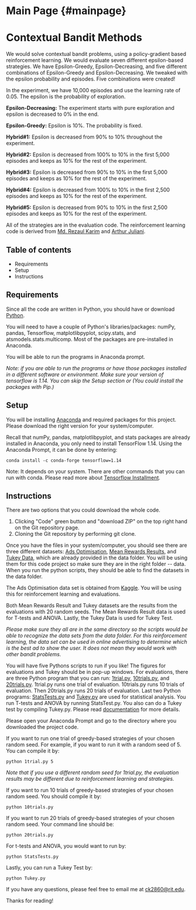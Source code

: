 Main Page {#mainpage}
=========

# Contextual Bandit Methods

We would solve contextual bandit problems, using a policy-gradient based reinforcement learning. We would evaluate seven different epsilon-based strategies. We have Epsilon-Greedy, Epsilon-Decreasing, and five different combinations of Epsilon-Greedy and Epsilon-Decreasing. We tweaked with the epsilon probability and episodes.  Five combinations were created! 

In the experiment, we have 10,000 episodes and use the learning rate of 0.05. The epsilon is the probability of exploration.

**Epsilon-Decreasing:** The experiment starts with pure exploration and epsilon is decreased to 0% in the end.

**Epsilon-Greedy:** Epsilon is 10%. The probability is fixed.

**Hybrid#1:** Epsilon is decreased from 90% to 10% throughout the experiment. 

**Hybrid#2:** Epsilon is decreased from 100% to 10% in the first 5,000 episodes and keeps as 10% for the rest of the experiment.

**Hybrid#3:** Epsilon is decreased from 90% to 10% in the first 5,000 episodes and keeps as 10% for the rest of the experiment.

**Hybrid#4:** Epsilon is decreased from 100% to 10% in the first 2,500 episodes and keeps as 10% for the rest of the experiment.

**Hybrid#5:** Epsilon is decreased from 90% to 10% in the first 2,500 episodes and keeps as 10% for the rest of the experiment.

All of the strategies are in the evaluation code. The reinforcement learning code is derived from [Md. Rezaul Karim](https://www.oreilly.com/library/view/tensorflow-powerful-predictive/9781789136913/) and [Arthur Juliani](https://medium.com/emergent-future/simple-reinforcement-learning-with-tensorflow-part-1-5-contextual-bandits-bff01d1aad9c). 

## Table of contents
* Requirements
* Setup
* Instructions

## Requirements
Since all the code are written in Python, you should have or download [Python](https://www.python.org/downloads/). 

You will need to have a couple of Python's libraries/packages: numPy, pandas, Tensorflow, matplotlibpyplot, scipy.stats, and atsmodels.stats.multicomp. Most of the packages are pre-installed in Anaconda.

You will be able to run the programs in Anaconda prompt. 

*Note: if you are able to run the programs or have those packages installed in a different software or environment. Make sure your version of tensorflow is 1.14. You can skip the Setup section or  (You could install the packages with Pip.)*
                                            
## Setup
You will be installing [Anaconda](http://anaconda.com/downloads) and required packages for this project. 
Please download the right version for your system/computer.
 
Recall that numPy, pandas,  matplotlibpyplot, and stats packages are already installed in Anaconda, you only need to install TensorFlow 1.14. Using the Anaconda Prompt, it can be done by entering:

```
conda install -c conda-forge tensorflow=1.14
```
Note: It depends on your system. There are other commands that you can run with conda. Please read more about [Tensorflow Installment](https://anaconda.org/conda-forge/tensorflow). 


## Instructions

There are two options that you could download the whole code. 
1. Clicking "Code" green button and "download ZIP" on the top right hand on the Git repository page. 
2. Cloning the Git repository by performing git clone. 

Once you have the files in your system/computer, you should see there are three different datasets: [Ads Optimisation](https://github.com/ck2860/MidtermCode-CondyKan/blob/master/data/Ads_Optimisation.csv), [Mean Rewards Results](https://github.com/ck2860/MidtermCode-CondyKan/blob/master/data/MeanRewardsResult.csv), and [Tukey Data](https://github.com/ck2860/MidtermCode-CondyKan/blob/master/data/TukeyData.csv), which are already provided in the data folder. You will be using them for this code project so make sure they are in the right folder -- data. When you run the python scripts, they should be able to find the datasets in the data folder. 
 
 The Ads Optimisation data set is obtained from [Kaggle](https://www.kaggle.com/akram24/ads-ctr-optimisation).  You will be using this for reinforcement learning and evaluations. 
 
Both Mean Rewards Result and Tukey datasets are the results from the evaluations with 20 random seeds. The Mean Rewards Result data is used for T-tests and ANOVA. Lastly, the Tukey Data is used for Tukey Test. 

*Please make sure they all are in the same directory so the scripts
would be able to recognize the data sets from the data folder. For this reinforcement learning, the data set can be used in online advertising to determine which is the best ad to show the user. It does not mean they would work with other bandit problems.*


You will have five Pythons scripts to run if you like! The figures for evaluations and Tukey should be in pop-up windows. For evaluations, there are three Python program that you can run: [1trial.py](https://github.com/ck2860/MidtermCode-CondyKan/blob/master/1trial.py), [10trials.py](https://github.com/ck2860/MidtermCode-CondyKan/blob/master/10trials.py), and [20trials.py](https://github.com/ck2860/MidtermCode-CondyKan/blob/master/20trials.py). 1trial.py runs one trial of evaluation. 10trials.py runs 10 trials of evaluation. Then 20trials.py runs 20 trials of evaluation. Last two Python programs: [StatsTests.py](https://github.com/ck2860/MidtermCode-CondyKan/blob/master/StatsTests.py) and [Tukey.py](https://github.com/ck2860/MidtermCode-CondyKan/blob/master/Tukey.py) are used for statistical analysis. You run T-tests and ANOVA by running StatsTest.py. You also can do a Tukey test by compiling Tukey.py. Please read [documentation](https://ck2860.github.io/MidtermCode-CondyKan/) for more details. 

Please open your Anaconda Prompt and go to the directory where you downloaded the project code.


If you want to run one trial of greedy-based strategies of your chosen random seed. For example, if you want to run it with a random seed of 5. You can compile it by:
```
python 1trial.py 5
```
*Note that if you use a different random seed for 1trial.py, the evaluation results may be different due to reinforcement learning and strategies.*

If you want to run 10 trials of greedy-based strategies of your chosen random seed. You should compile it by:
```
python 10trials.py
```

If you want to run 20 trials of greedy-based strategies of your chosen random seed. Your command line should be:
```
python 20trials.py
```
For t-tests and ANOVA, you would want to run by:

```
python StatsTests.py
```

Lastly, you can run a Tukey Test by:
```
python Tukey.py
```


If you have any questions, please feel free to email me at ck2860@rit.edu. 

Thanks for reading!
